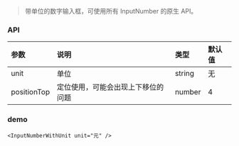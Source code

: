 > 带单位的数字输入框，可使用所有 InputNumber 的原生 API。

### API

|参数|说明|类型|默认值|
|:--|:--|:--|:--|
|unit|单位|string|无|
|positionTop|定位使用，可能会出现上下移位的问题|number|4|

### demo

```
<InputNumberWithUnit unit="元" />
```